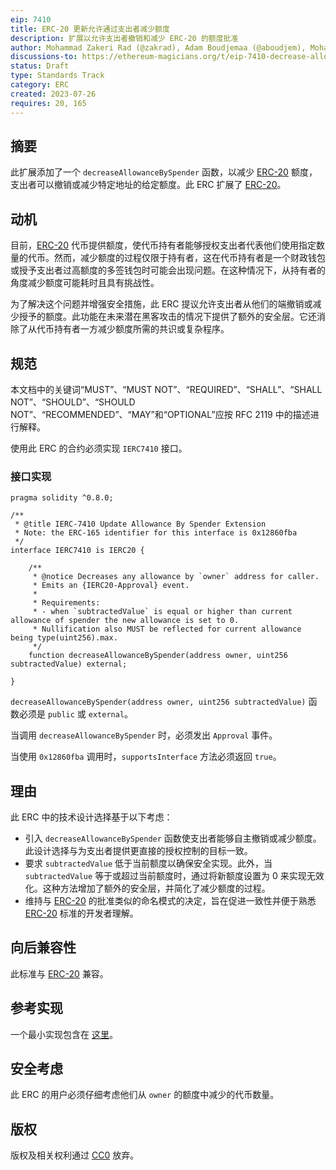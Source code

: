 ```yaml
---
eip: 7410
title: ERC-20 更新允许通过支出者减少额度
description: 扩展以允许支出者撤销和减少 ERC-20 的额度批准
author: Mohammad Zakeri Rad (@zakrad), Adam Boudjemaa (@aboudjem), Mohamad Hammoud (@mohamadhammoud)
discussions-to: https://ethereum-magicians.org/t/eip-7410-decrease-allowance-by-spender/15222
status: Draft
type: Standards Track
category: ERC
created: 2023-07-26
requires: 20, 165
---
```


## 摘要

此扩展添加了一个 `decreaseAllowanceBySpender` 函数，以减少 [ERC-20](./eip-20.md) 额度，支出者可以撤销或减少特定地址的给定额度。此 ERC 扩展了 [ERC-20](./eip-20.md)。

## 动机

目前，[ERC-20](./eip-20.md) 代币提供额度，使代币持有者能够授权支出者代表他们使用指定数量的代币。然而，减少额度的过程仅限于持有者，这在代币持有者是一个财政钱包或授予支出者过高额度的多签钱包时可能会出现问题。在这种情况下，从持有者的角度减少额度可能耗时且具有挑战性。

为了解决这个问题并增强安全措施，此 ERC 提议允许支出者从他们的端撤销或减少授予的额度。此功能在未来潜在黑客攻击的情况下提供了额外的安全层。它还消除了从代币持有者一方减少额度所需的共识或复杂程序。

## 规范

本文档中的关键词“MUST”、“MUST NOT”、“REQUIRED”、“SHALL”、“SHALL NOT”、“SHOULD”、“SHOULD NOT”、“RECOMMENDED”、“MAY”和“OPTIONAL”应按 RFC 2119 中的描述进行解释。

使用此 ERC 的合约必须实现 `IERC7410` 接口。

### 接口实现

```solidity
pragma solidity ^0.8.0;

/**
 * @title IERC-7410 Update Allowance By Spender Extension
 * Note: the ERC-165 identifier for this interface is 0x12860fba
 */
interface IERC7410 is IERC20 {

    /**
     * @notice Decreases any allowance by `owner` address for caller.
     * Emits an {IERC20-Approval} event.
     *
     * Requirements:
     * - when `subtractedValue` is equal or higher than current allowance of spender the new allowance is set to 0.
     * Nullification also MUST be reflected for current allowance being type(uint256).max.
     */
    function decreaseAllowanceBySpender(address owner, uint256 subtractedValue) external;

}
```

`decreaseAllowanceBySpender(address owner, uint256 subtractedValue)` 函数必须是 `public` 或 `external`。

当调用 `decreaseAllowanceBySpender` 时，必须发出 `Approval` 事件。

当使用 `0x12860fba` 调用时，`supportsInterface` 方法必须返回 `true`。

## 理由

此 ERC 中的技术设计选择基于以下考虑：

- 引入 `decreaseAllowanceBySpender` 函数使支出者能够自主撤销或减少额度。此设计选择与为支出者提供更直接的授权控制的目标一致。
- 要求 `subtractedValue` 低于当前额度以确保安全实现。此外，当 `subtractedValue` 等于或超过当前额度时，通过将新额度设置为 0 来实现无效化。这种方法增加了额外的安全层，并简化了减少额度的过程。
- 维持与 [ERC-20](./eip-20.md) 的批准类似的命名模式的决定，旨在促进一致性并便于熟悉 [ERC-20](./eip-20.md) 标准的开发者理解。

## 向后兼容性

此标准与 [ERC-20](./eip-20.md) 兼容。

## 参考实现

一个最小实现包含在 [这里](../assets/eip-7410/ERC7410.sol)。

## 安全考虑

此 ERC 的用户必须仔细考虑他们从 `owner` 的额度中减少的代币数量。

## 版权

版权及相关权利通过 [CC0](../LICENSE.md) 放弃。